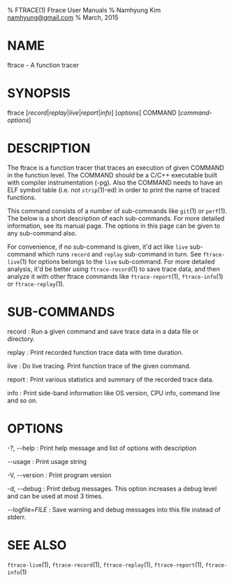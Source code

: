 % FTRACE(1) Ftrace User Manuals
% Namhyung Kim <namhyung@gmail.com>
% March, 2015

NAME
====
ftrace - A function tracer

SYNOPSIS
========
ftrace [*record*|*replay*|*live*|*report*|*info*] [*options*] COMMAND [*command-options*]

DESCRIPTION
===========
The ftrace is a function tracer that traces an execution of given COMMAND in the function level.  The COMMAND should be a C/C++ executable built with compiler instrumentation (-pg).  Also the COMMAND needs to have an ELF symbol table (i.e. not `strip`(1)-ed) in order to print the name of traced functions.

This command consists of a number of sub-commands like `git`(1) or `perf`(1).  The below is a short description of each sub-commands.  For more detailed information, see its manual page.  The options in this page can be given to any sub-command also.

For convenience, if no sub-command is given, it'd act like `live` sub-command which runs `record` and `replay` sub-command in turn.  See `ftrace-live`(1) for options belongs to the `live` sub-command.  For more detailed analysis, it'd be better using `ftrace-record`(1) to save trace data, and then analyze it with other ftrace commands like `ftrace-report`(1), `ftrace-info`(1) or `ftrace-replay`(1).

SUB-COMMANDS
============
record
:   Run a given command and save trace data in a data file or directory.

replay
:   Print recorded function trace data with time duration.

live
:   Do live tracing.  Print function trace of the given command.

report
:   Print various statistics and summary of the recorded trace data.

info
:   Print side-band information like OS version, CPU info, command line and so on.

OPTIONS
=======
-?, \--help
:   Print help message and list of options with description

\--usage
:   Print usage string

-V, \--version
:   Print program version

-d, \--debug
:   Print debug messages.  This option increases a debug level and can be used at most 3 times.

--logfile=*FILE*
:   Save warning and debug messages into this file instead of stderr.

SEE ALSO
========
`ftrace-live`(1), `ftrace-record`(1), `ftrace-replay`(1), `ftrace-report`(1), `ftrace-info`(1)
